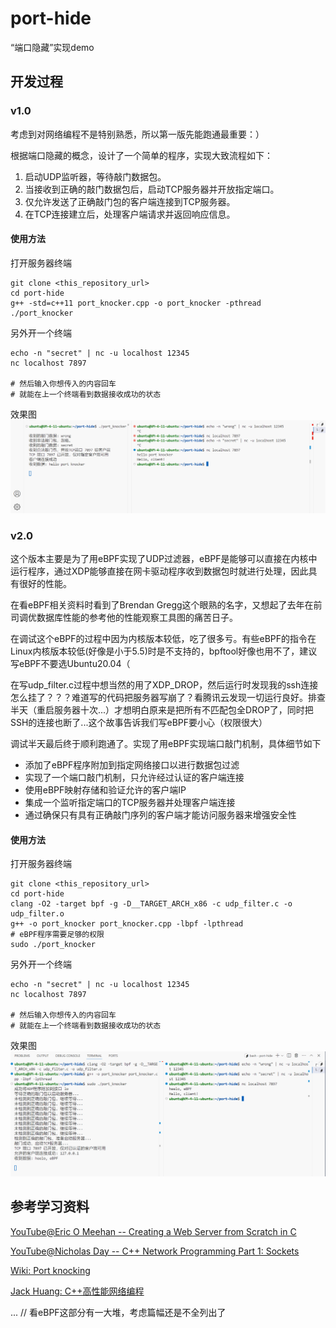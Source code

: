 # port-hide
“端口隐藏”实现demo

## 开发过程

### v1.0

考虑到对网络编程不是特别熟悉，所以第一版先能跑通最重要：）

根据端口隐藏的概念，设计了一个简单的程序，实现大致流程如下：
1. 启动UDP监听器，等待敲门数据包。
2. 当接收到正确的敲门数据包后，启动TCP服务器并开放指定端口。
3. 仅允许发送了正确敲门包的客户端连接到TCP服务器。
4. 在TCP连接建立后，处理客户端请求并返回响应信息。

#### 使用方法

打开服务器终端
```
git clone <this_repository_url>
cd port-hide
g++ -std=c++11 port_knocker.cpp -o port_knocker -pthread
./port_knocker
```

另外开一个终端
```
echo -n "secret" | nc -u localhost 12345
nc localhost 7897

# 然后输入你想传入的内容回车
# 就能在上一个终端看到数据接收成功的状态
```

效果图
![v1效果图](./img/runVersion1.png)

### v2.0

这个版本主要是为了用eBPF实现了UDP过滤器，eBPF是能够可以直接在内核中运行程序，通过XDP能够直接在网卡驱动程序收到数据包时就进行处理，因此具有很好的性能。

在看eBPF相关资料时看到了Brendan Gregg这个眼熟的名字，又想起了去年在前司调优数据库性能的参考他的性能观察工具图的痛苦日子。

在调试这个eBPF的过程中因为内核版本较低，吃了很多亏。有些eBPF的指令在Linux内核版本较低(好像是小于5.5)时是不支持的，bpftool好像也用不了，建议写eBPF不要选Ubuntu20.04（

在写udp_filter.c过程中想当然的用了XDP_DROP，然后运行时发现我的ssh连接怎么挂了？？？难道写的代码把服务器写崩了？看腾讯云发现一切运行良好。排查半天（重启服务器十次...）才想明白原来是把所有不匹配包全DROP了，同时把SSH的连接也断了...这个故事告诉我们写eBPF要小心（权限很大）

调试半天最后终于顺利跑通了。实现了用eBPF实现端口敲门机制，具体细节如下
- 添加了eBPF程序附加到指定网络接口以进行数据包过滤
- 实现了一个端口敲门机制，只允许经过认证的客户端连接
- 使用eBPF映射存储和验证允许的客户端IP
- 集成一个监听指定端口的TCP服务器并处理客户端连接
- 通过确保只有具有正确敲门序列的客户端才能访问服务器来增强安全性

#### 使用方法

打开服务器终端
```
git clone <this_repository_url>
cd port-hide
clang -O2 -target bpf -g -D__TARGET_ARCH_x86 -c udp_filter.c -o udp_filter.o
g++ -o port_knocker port_knocker.cpp -lbpf -lpthread
# eBPF程序需要足够的权限
sudo ./port_knocker
```

另外开一个终端
```
echo -n "secret" | nc -u localhost 12345
nc localhost 7897

# 然后输入你想传入的内容回车
# 就能在上一个终端看到数据接收成功的状态
```

效果图
![v2效果图](./img/runVersion2.png)

## 参考学习资料

[YouTube@Eric O Meehan -- Creating a Web Server from Scratch in C](https://www.youtube.com/watch?v=gk6NL1pZi1M)

[YouTube@Nicholas Day -- C++ Network Programming Part 1: Sockets ](https://www.youtube.com/watch?v=gntyAFoZp-E)

[Wiki: Port knocking](https://en.wikipedia.org/wiki/Port_knocking)

[Jack Huang: C++高性能网络编程](https://huangwang.github.io/2019/10/26/CPlusPlus%E9%AB%98%E6%80%A7%E8%83%BD%E7%BD%91%E7%BB%9C%E7%BC%96%E7%A8%8B/)

... 
// 看eBPF这部分有一大堆，考虑篇幅还是不全列出了